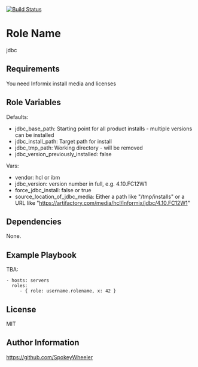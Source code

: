 [![Build Status](https://travis-ci.com/SpokeyWheeler/jdbc.svg?branch=master)](https://travis-ci.com/SpokeyWheeler/jdbc)

Role Name
=========

jdbc

Requirements
------------

You need Informix install media and licenses

Role Variables
--------------

Defaults:

* jdbc_base_path: Starting point for all product installs - multiple versions can be installed
* jdbc_install_path: Target path for install
* jdbc_tmp_path: Working directory - will be removed
* jdbc_version_previously_installed: false 

Vars:

* vendor: hcl or ibm
* jdbc_version: version number in full, e.g. 4.10.FC12W1 
* force_jdbc_install: false or true
* source_location_of_jdbc_media: Either a path like "/tmp/installs" or a URL like "https://artifactory.com/media/hcl/informix/jdbc/4.10.FC12W1"

Dependencies
------------

None.

Example Playbook
----------------

TBA:

    - hosts: servers
      roles:
         - { role: username.rolename, x: 42 }

License
-------

MIT

Author Information
------------------

https://github.com/SpokeyWheeler
